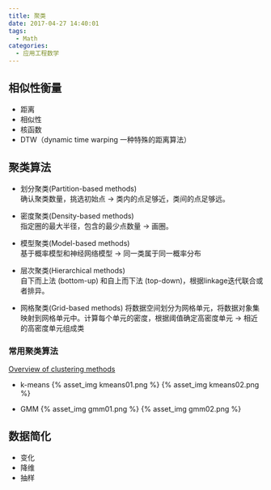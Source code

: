 ```yaml
---
title: 聚类
date: 2017-04-27 14:40:01
tags:
  - Math
categories:
  - 应用工程数学
---
```


## 相似性衡量 

* 距离
* 相似性
* 核函数
* DTW（dynamic time warping 一种特殊的距离算法）

## 聚类算法

* 划分聚类(Partition-based methods)  
确认聚类数量，挑选初始点 -> 类内的点足够近，类间的点足够远。

* 密度聚类(Density-based methods)  
指定圈的最大半径，包含的最少点数量 -> 画圈。

* 模型聚类(Model-based methods)  
基于概率模型和神经网络模型 -> 同一类属于同一概率分布

* 层次聚类(Hierarchical methods)  
自下而上法 (bottom-up) 和自上而下法 (top-down)，根据linkage迭代联合或者排异。

* 网格聚类(Grid-based methods)
将数据空间划分为网格单元，将数据对象集映射到网格单元中。计算每个单元的密度，根据阈值确定高密度单元 -> 相近的高密度单元组成类

<!--More-->
### 常用聚类算法
[Overview of clustering methods](http://scikit-learn.org/stable/modules/clustering.html#clustering)  

* k-means
{% asset_img kmeans01.png %}
{% asset_img kmeans02.png %}

* GMM
{% asset_img gmm01.png %}
{% asset_img gmm02.png %}

## 数据简化
* 变化
* 降维
* 抽样